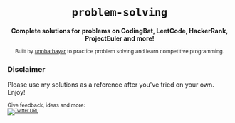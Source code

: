 <div align="center">
  <h1><code>problem-solving</code></h1>

  <strong>Complete solutions for problems on CodingBat, LeetCode, HackerRank, ProjectEuler and more!</strong>
  
  <sub> Built by <a href="https://www.twitter.com/unobatbayar">unobatbayar</a> to practice problem solving and learn competitive programming. </sub>
</div>

### Disclaimer
Please use my solutions as a reference after you've tried on your own. Enjoy!

<sub>Give feedback, ideas and more: <br> <sub> 
[![Twitter URL](https://img.shields.io/twitter/url/https/twitter.com/unobatbayar.svg?style=social&label=Follow%20%40unobatbayar)](https://twitter.com/unobatbayar)
